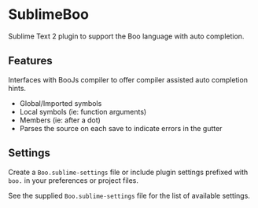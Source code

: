 # SublimeBoo

Sublime Text 2 plugin to support the Boo language with auto completion.

## Features

Interfaces with BooJs compiler to offer compiler assisted auto completion hints.

  - Global/Imported symbols
  - Local symbols (ie: function arguments)
  - Members (ie: after a dot)
  - Parses the source on each save to indicate errors in the gutter

## Settings

Create a `Boo.sublime-settings` file or include plugin settings prefixed with `boo.`
in your preferences or project files.

See the supplied `Boo.sublime-settings` file for the list of available settings.
